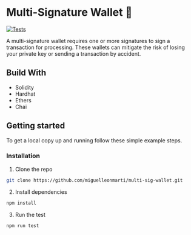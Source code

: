 # Multi-Signature Wallet 🔏

[![Tests](https://github.com/miguelleonmarti/multi-sig-wallet/actions/workflows/tests.yml/badge.svg)](https://github.com/miguelleonmarti/multi-sig-wallet/actions/workflows/tests.yml)

A multi-signature wallet requires one or more signatures to sign a transaction for processing. These wallets can mitigate the risk of losing your private key or sending a transaction by accident.

## Build With

- Solidity
- Hardhat
- Ethers
- Chai

## Getting started

To get a local copy up and running follow these simple example steps.

### Installation

1. Clone the repo

```sh
git clone https://github.com/miguelleonmarti/multi-sig-wallet.git
```

2. Install dependencies

```sh
npm install
```

3. Run the test

```sh
npm run test
```
